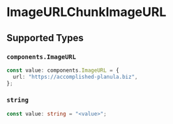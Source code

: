 # ImageURLChunkImageURL


## Supported Types

### `components.ImageURL`

```typescript
const value: components.ImageURL = {
  url: "https://accomplished-planula.biz",
};
```

### `string`

```typescript
const value: string = "<value>";
```


